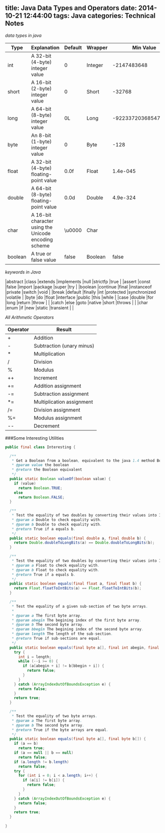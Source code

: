 title: Java Data Types and Operators
date: 2014-10-21 12:44:00
tags: Java
categories: Technical Notes
---

*data types in java*

|Type   |Explanation                                         |Default|Wrapper|Min Value           |Max Value          |
|-------|----------------------------------------------------|-------|-------|--------------------|-------------------|
|int    |A 32-bit (4-byte) integer value                     |0      |Integer|-2147483648         |2147483647         |
|short  |A 16-bit (2-byte) integer value                     |0      |Short  |-32768              |32767              |
|long   |A 64-bit (8-byte) integer value                     |0L     |Long   |-9223372036854775808|9223372036854775807|
|byte   |An 8-bit (1-byte) integer value                     |0      |Byte   |-128                |+127               |
|float  |A 32-bit (4-byte) floating-point value              |0.0f   |Float  |1.4e-045            |3.4e+038           |
|double |A 64-bit (8-byte) floating-point value              |0.0d   |Double |4.9e-324            |1.8e+308           |
|char   |A 16-bit character using the Unicode encoding scheme|\u0000 |Char   |                    |                   |
|boolean|A true or false value                               |false  |Boolean|false               |true               |

*keywords in Java*

|abstract |class    |extends |implements |null      |strictfp     |true     |
|assert   |const    |false   |import     |package   |super        |try      |
|boolean  |continue |final   |instanceof |private   |switch       |void     |
|break    |default  |finally |int        |protected |synchronized |volatile |
|byte     |do       |float   |interface  |public    |this         |while    |
|case     |double   |for     |long       |return    |throw        |         |
|catch    |else     |goto    |native     |short     |throws       |         |
|char     |enum     |if      |new        |static    |transient    |         |

*All Arithmetic Operators*

|Operator|Result                   |
|--------|-------------------------|
|+	     |Addition                 |
|-	     |Subtraction (unary minus)|
|*	     |Multiplication           |
|/	     |Division                 |
|%	     |Modulus                  |
|++	     |Increment                |
|+=	     |Addition assignment      |
|-=	     |Subtraction assignment   |
|*=	     |Multiplication assignment|
|/=	     |Division assignment      |
|%=	     |Modulus assignment       |
|--	     |Decrement                |


###Some Interesting Utilities

```java
public final class Interesting {

  /**
   * Get a Boolean from a boolean, equivalent to the java 1.4 method Boolean.valueOf(boolean)
   * @param value the boolean
   * @return the Boolean equivalent
   */
  public static Boolean valueOf(boolean value) {
    if (value)
      return Boolean.TRUE;
    else
      return Boolean.FALSE;
  }

  /**
   * Test the equality of two doubles by converting their values into IEEE 754 floating-point "double format" long values.
   * @param a Double to check equality with.
   * @param b Double to check equality with.
   * @return True if a equals b.
   */
  public static boolean equals(final double a, final double b) {
    return Double.doubleToLongBits(a) == Double.doubleToLongBits(b);
  }

  /**
   * Test the equality of two doubles by converting their values into IEEE 754 floating-point "single precision" bit layouts.
   * @param a Float to check equality with.
   * @param b Float to check equality with.
   * @return True if a equals b.
   */
  public static boolean equals(final float a, final float b) {
    return Float.floatToIntBits(a) == Float.floatToIntBits(b);
  }

  /**
   * Test the equality of a given sub-section of two byte arrays.
   * 
   * @param a The first byte array.
   * @param abegin The begining index of the first byte array.
   * @param b The second byte array.
   * @param bbegin The begining index of the second byte array.
   * @param length The length of the sub-section.
   * @return True if sub-sections are equal.
   */
  public static boolean equals(final byte a[], final int abegin, final byte b[], final int bbegin,final int length) {
    try {
      int i = length;
      while (--i >= 0) {
        if (a[abegin + i] != b[bbegin + i]) {
          return false;
        }
      }
    } catch (ArrayIndexOutOfBoundsException e) {
      return false;
    }
    return true;
  }

  /**
   * Test the equality of two byte arrays.
   * @param a The first byte array.
   * @param b The second byte array.
   * @return True if the byte arrays are equal.
   */
  public static boolean equals(final byte a[], final byte b[]) {
    if (a == b)
      return true;
    if (a == null || b == null)
      return false;
    if (a.length != b.length)
      return false;
    try {
      for (int i = 0; i < a.length; i++) {
        if (a[i] != b[i]) {
          return false;
        }
      }
    } catch (ArrayIndexOutOfBoundsException e) {
      return false;
    }
    return true;
  }
  
}
```

